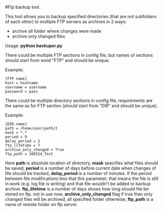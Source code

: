 #Ftp backup tool.


This tool allows you to backup specified directories (that are not subfolders of each other)
to multiple FTP servers as archives in 2 ways:

- archive all folder where changes were made
- archive only changed files

Usage: <b>python backuper.py</b>


There could be multiple FTP sections in config file,
but names of sections should start from word "FTP" and should be unique.

Example:
```
[FTP name]
host = hostname
username = username
password = pass
```


There could be multiple directory sections in config file,
requirements are the same as for FTP section (should start from "DIR" and should be unique).

Example:
```
[DIR name]
path = /home/user/path/2
mask = *.*
period = 9
delay_period = 2
ftp_lifetime = 7
archive_only_changed = True
ftp_path = 160314_Test
```

Here <b>path</b> is absolute location of directory,
<b>mask</b> specifies what files should be saved,
<b>period</b> is a number of days before current date when changes of file should be tracked,
<b>delay_period</b> is a number of minutes. If the period between file modifications less that this parameter, that means the file is still in work (e.g. log file is writing) and that file wouldn't be added to backup archive.
<b>ftp_lifetime</b> is a number of days shows how long should file be stored on ftp. not in use now,
<b>archive_only_changed</b> flag if true than only changed files will be archived, all specified folder otherwise, <b>ftp_path</b> is a name of remote folder on ftp server.
